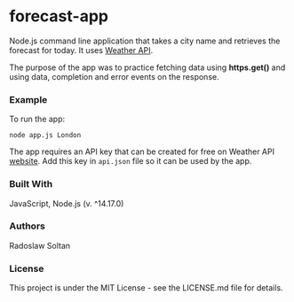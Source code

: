 # forecast-app

Node.js command line application that takes a city name and retrieves the forecast for today.
It uses [Weather API](https://www.weatherapi.com).

The purpose of the app was to practice fetching data using **https.get()** and using data, completion and error events on the response.

### Example

To run the app:
```
node app.js London
```
The app requires an API key that can be created for free on Weather API [website](https://www.weatherapi.com/pricing.aspx).
Add this key in ``api.json`` file so it can be used by the app. 

### Built With
JavaScript, Node.js (v. ^14.17.0)

### Authors
Radoslaw Soltan

### License
This project is under the MIT License - see the LICENSE.md file for details.